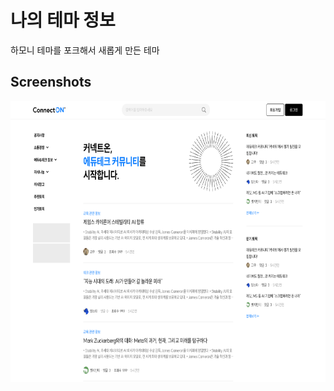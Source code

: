 나의 테마 정보
====================

하모니 테마를 포크해서 새롭게 만든 테마

## Screenshots
<img height="450" src="screenshot.png">
